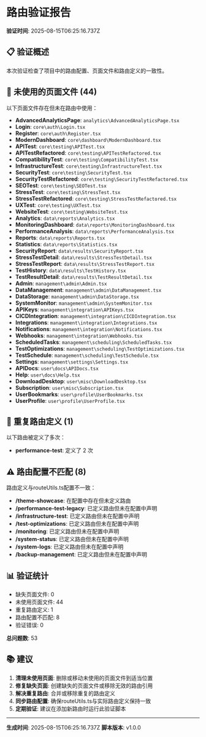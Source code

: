 # 路由验证报告

**验证时间**: 2025-08-15T06:25:16.737Z

## 📋 验证概述

本次验证检查了项目中的路由配置、页面文件和路由定义的一致性。

## 📄 未使用的页面文件 (44)

以下页面文件存在但未在路由中使用：

- **AdvancedAnalyticsPage**: `analytics\AdvancedAnalyticsPage.tsx`
- **Login**: `core\auth\Login.tsx`
- **Register**: `core\auth\Register.tsx`
- **ModernDashboard**: `core\dashboard\ModernDashboard.tsx`
- **APITest**: `core\testing\APITest.tsx`
- **APITestRefactored**: `core\testing\APITestRefactored.tsx`
- **CompatibilityTest**: `core\testing\CompatibilityTest.tsx`
- **InfrastructureTest**: `core\testing\InfrastructureTest.tsx`
- **SecurityTest**: `core\testing\SecurityTest.tsx`
- **SecurityTestRefactored**: `core\testing\SecurityTestRefactored.tsx`
- **SEOTest**: `core\testing\SEOTest.tsx`
- **StressTest**: `core\testing\StressTest.tsx`
- **StressTestRefactored**: `core\testing\StressTestRefactored.tsx`
- **UXTest**: `core\testing\UXTest.tsx`
- **WebsiteTest**: `core\testing\WebsiteTest.tsx`
- **Analytics**: `data\reports\Analytics.tsx`
- **MonitoringDashboard**: `data\reports\MonitoringDashboard.tsx`
- **PerformanceAnalysis**: `data\reports\PerformanceAnalysis.tsx`
- **Reports**: `data\reports\Reports.tsx`
- **Statistics**: `data\reports\Statistics.tsx`
- **SecurityReport**: `data\results\SecurityReport.tsx`
- **StressTestDetail**: `data\results\StressTestDetail.tsx`
- **StressTestReport**: `data\results\StressTestReport.tsx`
- **TestHistory**: `data\results\TestHistory.tsx`
- **TestResultDetail**: `data\results\TestResultDetail.tsx`
- **Admin**: `management\admin\Admin.tsx`
- **DataManagement**: `management\admin\DataManagement.tsx`
- **DataStorage**: `management\admin\DataStorage.tsx`
- **SystemMonitor**: `management\admin\SystemMonitor.tsx`
- **APIKeys**: `management\integration\APIKeys.tsx`
- **CICDIntegration**: `management\integration\CICDIntegration.tsx`
- **Integrations**: `management\integration\Integrations.tsx`
- **Notifications**: `management\integration\Notifications.tsx`
- **Webhooks**: `management\integration\Webhooks.tsx`
- **ScheduledTasks**: `management\scheduling\ScheduledTasks.tsx`
- **TestOptimizations**: `management\scheduling\TestOptimizations.tsx`
- **TestSchedule**: `management\scheduling\TestSchedule.tsx`
- **Settings**: `management\settings\Settings.tsx`
- **APIDocs**: `user\docs\APIDocs.tsx`
- **Help**: `user\docs\Help.tsx`
- **DownloadDesktop**: `user\misc\DownloadDesktop.tsx`
- **Subscription**: `user\misc\Subscription.tsx`
- **UserBookmarks**: `user\profile\UserBookmarks.tsx`
- **UserProfile**: `user\profile\UserProfile.tsx`

## 🔄 重复路由定义 (1)

以下路由被定义了多次：

- **performance-test**: 定义了 2 次

## ⚠️ 路由配置不匹配 (8)

路由定义与routeUtils.ts配置不一致：

- **/theme-showcase**: 在配置中存在但未定义路由
- **/performance-test-legacy**: 已定义路由但未在配置中声明
- **/infrastructure-test**: 已定义路由但未在配置中声明
- **/test-optimizations**: 已定义路由但未在配置中声明
- **/monitoring**: 已定义路由但未在配置中声明
- **/system-status**: 已定义路由但未在配置中声明
- **/system-logs**: 已定义路由但未在配置中声明
- **/backup-management**: 已定义路由但未在配置中声明

## 📊 验证统计

- 缺失页面文件: 0
- 未使用页面文件: 44
- 重复路由定义: 1
- 路由配置不匹配: 8
- 验证错误: 0

**总问题数**: 53

## 📚 建议

1. **清理未使用页面**: 删除或移动未使用的页面文件到适当位置
2. **修复缺失页面**: 创建缺失的页面文件或移除无效的路由引用
3. **解决重复路由**: 合并或移除重复的路由定义
4. **同步路由配置**: 确保routeUtils.ts与实际路由定义保持一致
5. **定期验证**: 建议在添加新路由时运行此验证脚本

---

**生成时间**: 2025-08-15T06:25:16.737Z
**脚本版本**: v1.0.0
